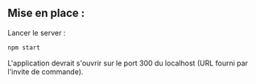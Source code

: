 ## Mise en place :

Lancer le server :
```bash
npm start
```

L'application devrait s'ouvrir sur le port 300 du localhost (URL fourni par l'invite de commande).
